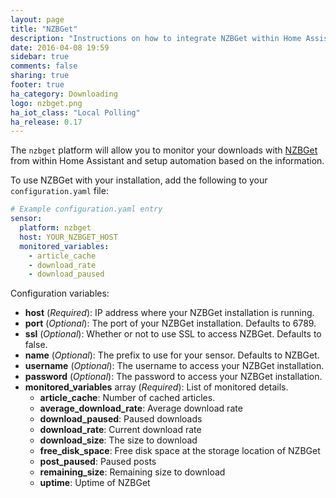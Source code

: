 ```yaml
---
layout: page
title: "NZBGet"
description: "Instructions on how to integrate NZBGet within Home Assistant."
date: 2016-04-08 19:59
sidebar: true
comments: false
sharing: true
footer: true
ha_category: Downloading
logo: nzbget.png
ha_iot_class: "Local Polling"
ha_release: 0.17
---
```


The `nzbget` platform will allow you to monitor your downloads with [NZBGet](http://NZBGet.net) from within Home Assistant and setup automation based on the information.

To use NZBGet with your installation, add the following to your `configuration.yaml` file:

```yaml
# Example configuration.yaml entry
sensor:
  platform: nzbget
  host: YOUR_NZBGET_HOST
  monitored_variables:
    - article_cache
    - download_rate
    - download_paused
```

Configuration variables:

- **host** (*Required*): IP address where your NZBGet installation is running.
- **port** (*Optional*): The port of your NZBGet installation. Defaults to 6789.
- **ssl** (*Optional*): Whether or not to use SSL to access NZBGet. Defaults to false.
- **name** (*Optional*): The prefix to use for your sensor. Defaults to NZBGet.
- **username** (*Optional*): The username to access your NZBGet installation.
- **password** (*Optional*): The password to access your NZBGet installation.
- **monitored_variables** array (*Required*): List of monitored details.
  - **article_cache**: Number of cached articles.
  - **average_download_rate**: Average download rate
  - **download_paused**: Paused downloads
  - **download_rate**: Current download rate
  - **download_size**: The size to download
  - **free_disk_space**: Free disk space at the storage location of NZBGet
  - **post_paused**: Paused posts
  - **remaining_size**: Remaining size to download
  - **uptime**: Uptime of NZBGet

